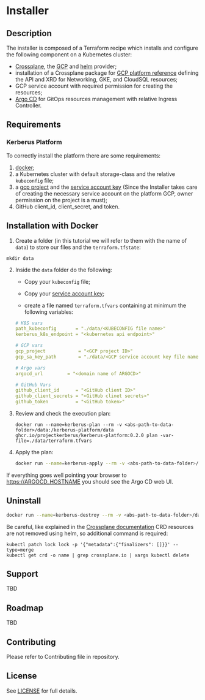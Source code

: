 # Installer

## Description

The installer is composed of a Terraform recipe which installs and configure the following component on a Kubernetes cluster:

- [Crossplane](https://github.com/crossplane/crossplane), the [GCP](https://github.com/crossplane/provider-gcp) and [helm](https://github.com/crossplane-contrib/provider-helm) provider;
- installation of a Crossplane package for [GCP platform reference](https://github.com/idallaserra/platform-ref-gcp) defining the API and XRD for Networking, GKE, and CloudSQL resources;
- GCP service account with required permission for creating the resources;
- [Argo CD](https://argoproj.github.io/projects/argo-cd) for GitOps resources management with relative Ingress Controller.


## Requirements

### Kerberus Platform

To correctly install the platform there are some requirements:

1. [docker](https://www.docker.com/);
2. a Kubernetes cluster with default storage-class and the relative `kubeconfig` file;
3. a [gcp project](https://cloud.google.com/resource-manager/docs/creating-managing-projects) and the [service account key](https://cloud.google.com/iam/docs/creating-managing-service-account-keys) (Since the Installer takes care of creating the necessary service account on the platform GCP, owner permission on the project is a must);
4. GitHub client_id, client_secret, and token.

## Installation with Docker

1. Create a folder (in this tutorial we will refer to them with the name of `data`) to store our files and the `terraform.tfstate`:

```shell
mkdir data
```

2. Inside the `data` folder do the following:

   * Copy your  `kubeconfig` file;

   * Copy your [service account key](https://cloud.google.com/iam/docs/creating-managing-service-account-keys);

   * create a file named `terraform.tfvars` containing at minimum the following variables:

    ```yaml
    # K8S vars
    path_kubeconfig       = "./data/<KUBECONFIG file name>"
    kerberus_k8s_endpoint = "<kubernetes api endpoint>"

    # GCP vars
    gcp_project            = "<GCP project ID>"
    gcp_sa_key_path        = "./data/<GCP service account key file name>"

    # Argo vars
    argocd_url         = "<domain name of ARGOCD>"

    # GitHub Vars
    github_client_id      = "<GitHub client ID>"
    github_client_secrets = "<GitHub clinet secrets>"
    github_token          = "<GitHub token>"
    ```

3. Review and check the execution plan:

    ```shell
    docker run --name=kerberus-plan --rm -v <abs-path-to-data-folder>/data:/kerberus-platform/data ghcr.io/projectkerberus/kerberus-platform:0.2.0 plan -var-file=./data/terraform.tfvars
    ```

4. Apply the plan:

    ```bash
    docker run --name=kerberus-apply --rm -v <abs-path-to-data-folder>/data:/kerberus-platform/data ghcr.io/projectkerberus/kerberus-platform:0.2.0 apply --auto-approve -var-file=./data/terraform.tfvars -state=./data/terraform.tfstate
    ```

If everything goes well pointing your browser to <https://ARGOCD_HOSTNAME> you should see the Argo CD web UI.

## Uninstall

```bash
docker run --name=kerberus-destroy --rm -v <abs-path-to-data-folder>/data:/kerberus-platform/data ghcr.io/projectkerberus/kerberus-platform:0.2.0 destroy --auto-approve -var-file=./data/terraform.tfvars -state=./data/terraform.tfstate
```

Be careful, like explained in the [Crossplane documentation](https://crossplane.io/docs/v1.0/getting-started/install-configure.html#install-crossplane-cli) CRD resources are not removed using helm, so additional command is required:

```shell
kubectl patch lock lock -p '{"metadata":{"finalizers": []}}' --type=merge
kubectl get crd -o name | grep crossplane.io | xargs kubectl delete
```
## Support

TBD
## Roadmap

TBD
## Contributing

Please refer to Contributing file in repository.

## License

See [LICENSE](./LICENSE) for full details.
